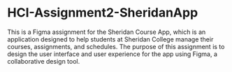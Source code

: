 # HCI-Assignment2-SheridanApp
This is a Figma assignment for the Sheridan Course App, which is an application designed to help students at Sheridan College manage their courses, assignments, and schedules. The purpose of this assignment is to design the user interface and user experience for the app using Figma, a collaborative design tool.
